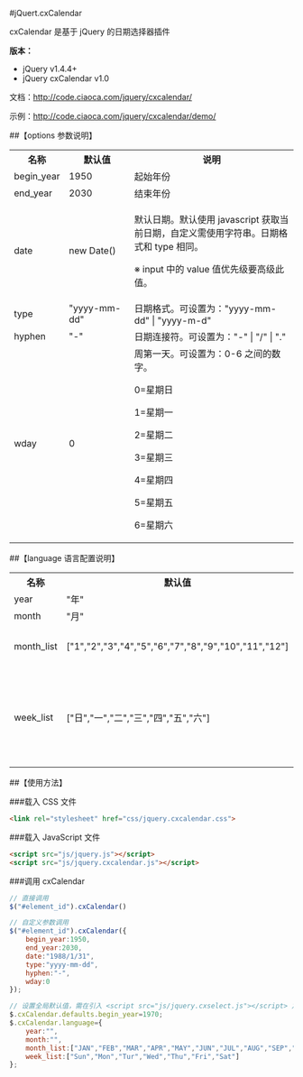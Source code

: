 #jQuert.cxCalendar

cxCalendar 是基于 jQuery 的日期选择器插件

**版本：**

* jQuery v1.4.4+
* jQuery cxCalendar v1.0

文档：http://code.ciaoca.com/jquery/cxcalendar/

示例：http://code.ciaoca.com/jquery/cxcalendar/demo/

##【options 参数说明】

<table>
    <tr>
        <th width="80">名称</th>
        <th width="100">默认值</th>
        <th>说明</th>
    </tr>
    <tr>
        <td>begin_year</td>
        <td>1950</td>
        <td>起始年份</td>
    </tr>
    <tr>
        <td>end_year</td>
        <td>2030</td>
        <td>结束年份</td>
    </tr>
    <tr>
        <td>date</td>
        <td>new Date()</td>
        <td>
            <p>默认日期。默认使用 javascript 获取当前日期，自定义需使用字符串。日期格式和 type 相同。</p>
            <p>※ input 中的 value 值优先级要高级此值。</p>
        </td>
    </tr>
    <tr>
        <td>type</td>
        <td>"yyyy-mm-dd"</td>
        <td>日期格式。可设置为："yyyy-mm-dd" | "yyyy-m-d"</td>
    </tr>
    <tr>
        <td>hyphen</td>
        <td>"-"</td>
        <td>日期连接符。可设置为："-" | "/" | "."</td>
    </tr>
    <tr>
        <td>wday</td>
        <td>0</td>
        <td>周第一天。可设置为：0-6 之间的数字。
            <p>0=星期日</p>
            <p>1=星期一</p>
            <p>2=星期二</p>
            <p>3=星期三</p>
            <p>4=星期四</p>
            <p>5=星期五</p>
            <p>6=星期六</p>
        </td>
    </tr>
</table>

##【language 语言配置说明】
<table>
    <tr>
        <th width="80">名称</th>
        <th width="400">默认值</th>
        <th>说明</th>
    </tr>
    <tr>
        <td>year</td>
        <td>"年"</td>
        <td></td>
    </tr>
    <tr>
        <td>month</td>
        <td>"月"</td>
        <td></td>
    </tr>
    <tr>
        <td>month_list</td>
        <td>["1","2","3","4","5","6","7","8","9","10","11","12"]</td>
        <td>月份名称。</td>
    </tr>
    <tr>
        <td>week_list</td>
        <td>["日","一","二","三","四","五","六"]</td>
        <td>星期名称。从星期日开始排序</td>
    </tr>
</table>

##【使用方法】

###载入 CSS 文件
```html
<link rel="stylesheet" href="css/jquery.cxcalendar.css">
```

###载入 JavaScript 文件
```html
<script src="js/jquery.js"></script>
<script src="js/jquery.cxcalendar.js"></script>
```

###调用 cxCalendar
```javascript
// 直接调用
$("#element_id").cxCalendar()

// 自定义参数调用
$("#element_id").cxCalendar({
    begin_year:1950,
    end_year:2030,
    date:"1988/1/31",
    type:"yyyy-mm-dd",
    hyphen:"-",
    wday:0
});

// 设置全局默认值，需在引入 <script src="js/jquery.cxselect.js"></script> 之后，调用之前设置
$.cxCalendar.defaults.begin_year=1970;
$.cxCalendar.language={
    year:"",
    month:"",
    month_list:["JAN","FEB","MAR","APR","MAY","JUN","JUL","AUG","SEP","OCT","NOV","DEC"],
    week_list:["Sun","Mon","Tur","Wed","Thu","Fri","Sat"]
};
```